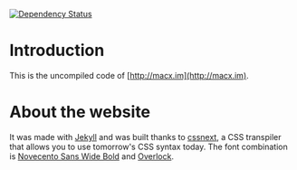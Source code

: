 [![Dependency Status](https://gemnasium.com/Macxim/macxim.github.io.svg)](https://gemnasium.com/Macxim/macxim.github.io)

# Introduction

This is the uncompiled code of [http://macx.im](http://macx.im).

# About the website

It was made with [Jekyll](https://github.com/mojombo/jekyll) and was built thanks to [cssnext](http://cssnext.github.io/), a CSS transpiler that allows you to use tomorrow's CSS syntax today. The font combination is [Novecento Sans Wide Bold](https://www.myfonts.com/fonts/synthview/novecento/wide-bold/) and [Overlock](http://www.fontsquirrel.com/fonts/overlock).
